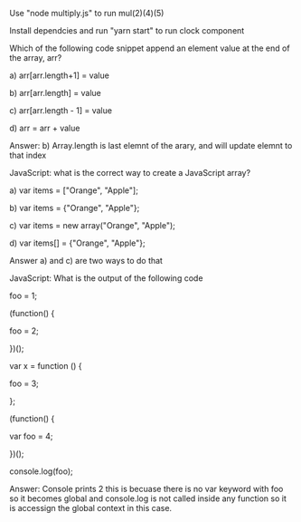 Use "node multiply.js" to run mul(2)(4)(5)

Install dependcies and run "yarn start" to run clock component


Which of the following code snippet append an element value at the end of the array, arr?

a) arr[arr.length+1] = value

b) arr[arr.length] = value

c) arr[arr.length - 1] = value

d) arr = arr + value 


Answer: b) Array.length is last elemnt of the arary, and will update elemnt to that index



JavaScript: what is the correct way to create a JavaScript array?

a) var items = ["Orange", "Apple"];

b) var items = {"Orange", "Apple"};

c) var items = new array("Orange", "Apple");

d) var items[] = {"Orange", "Apple"};

Answer a) and c) are two ways to do that

 

JavaScript: What is the output of the following code

foo = 1;

(function() {

   foo = 2;

})();

var x = function () {

  foo = 3;

};

(function() {

   var foo = 4;

})();

console.log(foo);


Answer: Console prints 2
this is becuase  there is no var keyword with foo so it becomes global
and console.log is not called inside any function so it is accessign the global context in this case.
